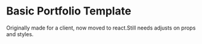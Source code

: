 <h1>Basic Portfolio Template</h1>
Originally made for a client, now moved to react.Still needs adjusts on props and styles.
